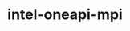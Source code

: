---
title: "intel-oneapi-mpi"
layout: cache
categories: [package, develop]
meta: {"compilers": ["intel-oneapi-compilers@2024.1.0", "intel-oneapi-compilers@2025.1.0", "none"], "num_specs": 32, "num_specs_by_stack": {"aws-pcluster-x86_64_v4": 24, "e4s-oneapi": 8, "root": 32}, "oss": ["amzn2", "ubuntu22.04"], "platforms": ["linux"], "stacks": ["aws-pcluster-x86_64_v4", "e4s-oneapi", "root"], "targets": ["x86_64_v3", "x86_64_v4"], "versions": ["2021.15.0", "2021.16.0", "2021.16.1"]}
spec_details: [{"compiler": "intel-oneapi-compilers@2025.1.0", "hash": "2cy4ygtops6yqsyn6xoicjpnutmiib7d", "os": "ubuntu22.04", "platform": "linux", "size": "-", "stacks": ["e4s-oneapi", "root"], "target": "x86_64_v3", "variants": ["build_system=generic", "~classic-names", "+envmods", "~external-libfabric", "~generic-names", "~ilp64"], "versions": ["2021.16.0"]}, {"compiler": "none", "hash": "2ix7vqfizc2eii2xi3hf23cxp5m7acyb", "os": "amzn2", "platform": "linux", "size": "-", "stacks": ["aws-pcluster-x86_64_v4", "root"], "target": "x86_64_v4", "variants": ["build_system=generic", "~classic-names", "+envmods", "+external-libfabric", "+generic-names", "~ilp64"], "versions": ["2021.15.0"]}, {"compiler": "intel-oneapi-compilers@2024.1.0", "hash": "4cyvuskpawtn5cveyil7twzmg7xnont2", "os": "amzn2", "platform": "linux", "size": "-", "stacks": ["aws-pcluster-x86_64_v4", "root"], "target": "x86_64_v3", "variants": ["build_system=generic", "~classic-names", "+envmods", "+external-libfabric", "+generic-names", "~ilp64"], "versions": ["2021.16.0"]}, {"compiler": "none", "hash": "4j3jn4clzu7rsj3z36zwaqsrrmriongb", "os": "ubuntu22.04", "platform": "linux", "size": "-", "stacks": ["e4s-oneapi", "root"], "target": "x86_64_v3", "variants": ["build_system=generic", "~classic-names", "+envmods", "~external-libfabric", "~generic-names", "~ilp64"], "versions": ["2021.16.0"]}, {"compiler": "intel-oneapi-compilers@2024.1.0", "hash": "4krplpdbien3x7uhtt4tktw6b6kdxedd", "os": "amzn2", "platform": "linux", "size": "-", "stacks": ["aws-pcluster-x86_64_v4", "root"], "target": "x86_64_v4", "variants": ["build_system=generic", "~classic-names", "+envmods", "+external-libfabric", "+generic-names", "~ilp64"], "versions": ["2021.16.0"]}, {"compiler": "none", "hash": "6b66dm2r6otusw7hmwp62ubbcxein4u3", "os": "amzn2", "platform": "linux", "size": "-", "stacks": ["aws-pcluster-x86_64_v4", "root"], "target": "x86_64_v3", "variants": ["build_system=generic", "~classic-names", "+envmods", "+external-libfabric", "+generic-names", "~ilp64"], "versions": ["2021.16.0"]}, {"compiler": "intel-oneapi-compilers@2025.1.0", "hash": "7muoocpzgnc7qwvjaqvrwuyvnocmzk4b", "os": "ubuntu22.04", "platform": "linux", "size": "-", "stacks": ["e4s-oneapi", "root"], "target": "x86_64_v3", "variants": ["build_system=generic", "~classic-names", "+envmods", "~external-libfabric", "~generic-names", "~ilp64"], "versions": ["2021.16.0"]}, {"compiler": "intel-oneapi-compilers@2024.1.0", "hash": "auzqrk44q4vd7i3tfkrtporglz236rrq", "os": "amzn2", "platform": "linux", "size": "-", "stacks": ["aws-pcluster-x86_64_v4", "root"], "target": "x86_64_v4", "variants": ["build_system=generic", "~classic-names", "+envmods", "+external-libfabric", "+generic-names", "~ilp64"], "versions": ["2021.16.0"]}, {"compiler": "intel-oneapi-compilers@2024.1.0", "hash": "bwbgbutgbhspaqu5p4kto4duvuywz236", "os": "amzn2", "platform": "linux", "size": "-", "stacks": ["aws-pcluster-x86_64_v4", "root"], "target": "x86_64_v4", "variants": ["build_system=generic", "~classic-names", "+envmods", "+external-libfabric", "+generic-names", "~ilp64"], "versions": ["2021.16.1"]}, {"compiler": "intel-oneapi-compilers@2024.1.0", "hash": "cjk2x455khg57mguugvnu44afpon4t7z", "os": "amzn2", "platform": "linux", "size": "-", "stacks": ["aws-pcluster-x86_64_v4", "root"], "target": "x86_64_v3", "variants": ["build_system=generic", "~classic-names", "+envmods", "+external-libfabric", "+generic-names", "~ilp64"], "versions": ["2021.16.0"]}, {"compiler": "none", "hash": "ckkuk3ouedokhp2aokdjiwbqosco4xml", "os": "amzn2", "platform": "linux", "size": "-", "stacks": ["aws-pcluster-x86_64_v4", "root"], "target": "x86_64_v4", "variants": ["build_system=generic", "~classic-names", "+envmods", "+external-libfabric", "+generic-names", "~ilp64"], "versions": ["2021.16.0"]}, {"compiler": "intel-oneapi-compilers@2024.1.0", "hash": "dffsv2qrcdimhdjkkukru6rdt3f5ux5f", "os": "amzn2", "platform": "linux", "size": "-", "stacks": ["aws-pcluster-x86_64_v4", "root"], "target": "x86_64_v4", "variants": ["build_system=generic", "~classic-names", "+envmods", "+external-libfabric", "+generic-names", "~ilp64"], "versions": ["2021.16.1"]}, {"compiler": "intel-oneapi-compilers@2025.1.0", "hash": "dhhkcjgdvyidcyh5defpaxscmpvrislb", "os": "ubuntu22.04", "platform": "linux", "size": "-", "stacks": ["e4s-oneapi", "root"], "target": "x86_64_v3", "variants": ["build_system=generic", "~classic-names", "+envmods", "~external-libfabric", "~generic-names", "~ilp64"], "versions": ["2021.16.0"]}, {"compiler": "intel-oneapi-compilers@2024.1.0", "hash": "edywev7v2uz2z75ad74zc2fjoo747t5e", "os": "amzn2", "platform": "linux", "size": "-", "stacks": ["aws-pcluster-x86_64_v4", "root"], "target": "x86_64_v3", "variants": ["build_system=generic", "~classic-names", "+envmods", "+external-libfabric", "+generic-names", "~ilp64"], "versions": ["2021.16.0"]}, {"compiler": "intel-oneapi-compilers@2024.1.0", "hash": "fueits7magh6dvw5bhjfy73b6ro53cy4", "os": "amzn2", "platform": "linux", "size": "-", "stacks": ["aws-pcluster-x86_64_v4", "root"], "target": "x86_64_v3", "variants": ["build_system=generic", "~classic-names", "+envmods", "+external-libfabric", "+generic-names", "~ilp64"], "versions": ["2021.16.1"]}, {"compiler": "none", "hash": "gbtldy7yov34qhtzqnblo5hc24szzbdr", "os": "ubuntu22.04", "platform": "linux", "size": "-", "stacks": ["e4s-oneapi", "root"], "target": "x86_64_v3", "variants": ["build_system=generic", "~classic-names", "+envmods", "~external-libfabric", "~generic-names", "~ilp64"], "versions": ["2021.15.0"]}, {"compiler": "intel-oneapi-compilers@2024.1.0", "hash": "i6qeyflcvm3ponsmksijnctqbz7efff2", "os": "amzn2", "platform": "linux", "size": "-", "stacks": ["aws-pcluster-x86_64_v4", "root"], "target": "x86_64_v3", "variants": ["build_system=generic", "~classic-names", "+envmods", "+external-libfabric", "+generic-names", "~ilp64"], "versions": ["2021.16.1"]}, {"compiler": "none", "hash": "ia56tszxxokdgbfz7nmi73j37omchl4b", "os": "amzn2", "platform": "linux", "size": "-", "stacks": ["aws-pcluster-x86_64_v4", "root"], "target": "x86_64_v3", "variants": ["build_system=generic", "~classic-names", "+envmods", "+external-libfabric", "+generic-names", "~ilp64"], "versions": ["2021.15.0"]}, {"compiler": "intel-oneapi-compilers@2024.1.0", "hash": "itqi5zs7yteubuexgwqdtzpwlrl2zanp", "os": "amzn2", "platform": "linux", "size": "-", "stacks": ["aws-pcluster-x86_64_v4", "root"], "target": "x86_64_v4", "variants": ["build_system=generic", "~classic-names", "+envmods", "+external-libfabric", "+generic-names", "~ilp64"], "versions": ["2021.16.0"]}, {"compiler": "none", "hash": "iuq6z225eymz2fz5ja3jeo3hg5nrbogw", "os": "amzn2", "platform": "linux", "size": "-", "stacks": ["aws-pcluster-x86_64_v4", "root"], "target": "x86_64_v3", "variants": ["build_system=generic", "~classic-names", "+envmods", "+external-libfabric", "+generic-names", "~ilp64"], "versions": ["2021.15.0"]}, {"compiler": "none", "hash": "kjqzpq7mfbnmjd77mdrfj57buwrdstvz", "os": "amzn2", "platform": "linux", "size": "-", "stacks": ["aws-pcluster-x86_64_v4", "root"], "target": "x86_64_v4", "variants": ["build_system=generic", "~classic-names", "+envmods", "+external-libfabric", "+generic-names", "~ilp64"], "versions": ["2021.15.0"]}, {"compiler": "none", "hash": "lz7wscbc2fbnmxpe23xxsfm622ech56q", "os": "amzn2", "platform": "linux", "size": "-", "stacks": ["aws-pcluster-x86_64_v4", "root"], "target": "x86_64_v4", "variants": ["build_system=generic", "~classic-names", "+envmods", "+external-libfabric", "+generic-names", "~ilp64"], "versions": ["2021.15.0"]}, {"compiler": "intel-oneapi-compilers@2024.1.0", "hash": "mfdfvyj7hbdy5z5lwuew4rbnwrn6cvnv", "os": "amzn2", "platform": "linux", "size": "-", "stacks": ["aws-pcluster-x86_64_v4", "root"], "target": "x86_64_v3", "variants": ["build_system=generic", "~classic-names", "+envmods", "+external-libfabric", "+generic-names", "~ilp64"], "versions": ["2021.16.0"]}, {"compiler": "intel-oneapi-compilers@2024.1.0", "hash": "nrf6j2f3yvvpl35eqoebktpxw3iozoim", "os": "amzn2", "platform": "linux", "size": "-", "stacks": ["aws-pcluster-x86_64_v4", "root"], "target": "x86_64_v3", "variants": ["build_system=generic", "~classic-names", "+envmods", "+external-libfabric", "+generic-names", "~ilp64"], "versions": ["2021.16.1"]}, {"compiler": "intel-oneapi-compilers@2024.1.0", "hash": "ox2uo5ps4vwkqubksa52ynsutr3cibx4", "os": "amzn2", "platform": "linux", "size": "-", "stacks": ["aws-pcluster-x86_64_v4", "root"], "target": "x86_64_v4", "variants": ["build_system=generic", "~classic-names", "+envmods", "+external-libfabric", "+generic-names", "~ilp64"], "versions": ["2021.16.0"]}, {"compiler": "intel-oneapi-compilers@2024.1.0", "hash": "q6jz2nisgviwjnbj4upznkig2rrrmew3", "os": "amzn2", "platform": "linux", "size": "-", "stacks": ["aws-pcluster-x86_64_v4", "root"], "target": "x86_64_v4", "variants": ["build_system=generic", "~classic-names", "+envmods", "+external-libfabric", "+generic-names", "~ilp64"], "versions": ["2021.16.1"]}, {"compiler": "none", "hash": "rxkw6orlmj2gejgz7t6gp5h7v5fnnhqz", "os": "ubuntu22.04", "platform": "linux", "size": "-", "stacks": ["e4s-oneapi", "root"], "target": "x86_64_v3", "variants": ["build_system=generic", "~classic-names", "+envmods", "~external-libfabric", "~generic-names", "~ilp64"], "versions": ["2021.15.0"]}, {"compiler": "none", "hash": "tbsr5j5hgk6jx5wmhrmj2fm3cpgfums5", "os": "ubuntu22.04", "platform": "linux", "size": "-", "stacks": ["e4s-oneapi", "root"], "target": "x86_64_v3", "variants": ["build_system=generic", "~classic-names", "+envmods", "~external-libfabric", "~generic-names", "~ilp64"], "versions": ["2021.15.0"]}, {"compiler": "none", "hash": "tcui6mr26oddnykqxjaryldjg43x4lu6", "os": "amzn2", "platform": "linux", "size": "-", "stacks": ["aws-pcluster-x86_64_v4", "root"], "target": "x86_64_v3", "variants": ["build_system=generic", "~classic-names", "+envmods", "+external-libfabric", "+generic-names", "~ilp64"], "versions": ["2021.15.0"]}, {"compiler": "intel-oneapi-compilers@2024.1.0", "hash": "vqlbx2szhjbxchzidbtuqdr5pce2zhxz", "os": "amzn2", "platform": "linux", "size": "-", "stacks": ["aws-pcluster-x86_64_v4", "root"], "target": "x86_64_v3", "variants": ["build_system=generic", "~classic-names", "+envmods", "+external-libfabric", "+generic-names", "~ilp64"], "versions": ["2021.16.1"]}, {"compiler": "intel-oneapi-compilers@2024.1.0", "hash": "yzn5udh6j7eumuvmv75zb72yugvqhwjq", "os": "amzn2", "platform": "linux", "size": "-", "stacks": ["aws-pcluster-x86_64_v4", "root"], "target": "x86_64_v4", "variants": ["build_system=generic", "~classic-names", "+envmods", "+external-libfabric", "+generic-names", "~ilp64"], "versions": ["2021.16.1"]}, {"compiler": "intel-oneapi-compilers@2025.1.0", "hash": "zcjytsj3llovomc5vxt5za26fbv6jdy3", "os": "ubuntu22.04", "platform": "linux", "size": "-", "stacks": ["e4s-oneapi", "root"], "target": "x86_64_v3", "variants": ["build_system=generic", "~classic-names", "+envmods", "~external-libfabric", "~generic-names", "~ilp64"], "versions": ["2021.16.1"]}]
---